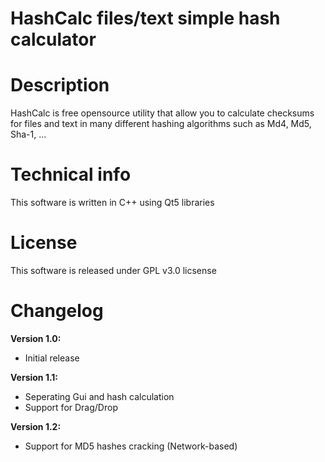HashCalc files/text simple hash calculator
========

Description
========

HashCalc is free opensource utility that allow you to calculate checksums for files and text in many different hashing algorithms such as Md4, Md5, Sha-1, ...

Technical info
========

This software is written in C++ using Qt5 libraries


License
========

This software is released under GPL v3.0 licsense

Changelog
========
**Version 1.0:**
  - Initial release

**Version 1.1:**
  - Seperating Gui and hash calculation
  - Support for Drag/Drop

**Version 1.2:**
  - Support for MD5 hashes cracking (Network-based)
